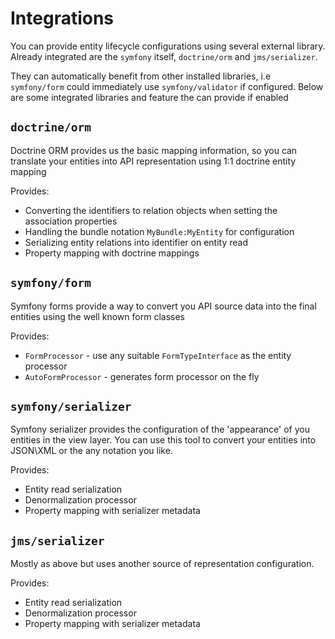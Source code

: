 # Integrations

You can provide entity lifecycle configurations using several external 
library. Already integrated are the `symfony` itself, `doctrine/orm` and `jms/serializer`.

They can automatically benefit from other installed libraries, i.e `symfony/form` could
immediately use `symfony/validator` if configured. Below are some integrated libraries
and feature the can provide if enabled

## `doctrine/orm`

Doctrine ORM provides us the basic mapping information, so you can translate
your entities into API representation using 1:1 doctrine entity mapping
 
Provides:

* Converting the identifiers to relation objects when setting the association properties
* Handling the bundle notation `MyBundle:MyEntity` for configuration
* Serializing entity relations into identifier on entity read
* Property mapping with doctrine mappings

## `symfony/form`

Symfony forms provide a way to convert you API source data into the final 
entities using the well known form classes

Provides:
* `FormProcessor` - use any suitable `FormTypeInterface` as the entity processor
* `AutoFormProcessor` - generates form processor on the fly

## `symfony/serializer`

Symfony serializer provides the configuration of the 'appearance' of you entities
in the view layer. You can use this tool to convert your entities into JSON\XML or
the any notation you like.

Provides:
* Entity read serialization
* Denormalization processor
* Property mapping with serializer metadata 

## `jms/serializer`

Mostly as above but uses another source of representation configuration.

Provides:
* Entity read serialization
* Denormalization processor
* Property mapping with serializer metadata
